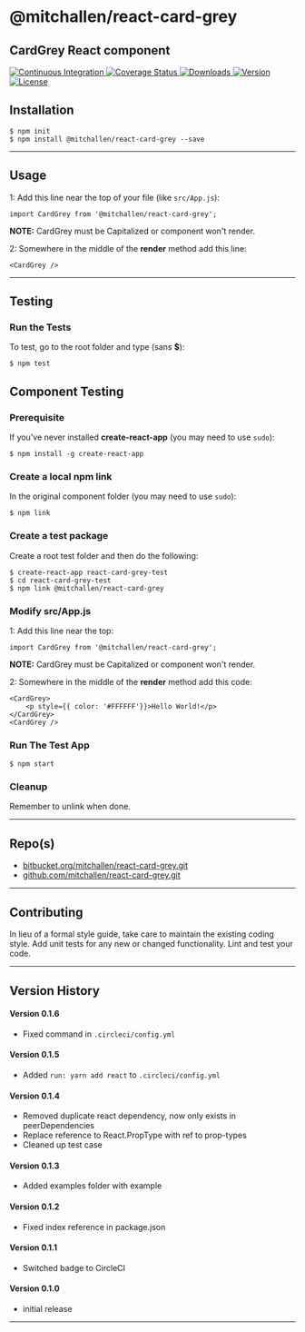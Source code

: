 @mitchallen/react-card-grey
==
CardGrey React component
--

<p align="left">
  <a href="https://circleci.com/gh/mitchallen/react-card-grey">
    <img src="https://img.shields.io/circleci/project/github/mitchallen/react-card-grey.svg" alt="Continuous Integration">
  </a>
  <a href="https://codecov.io/gh/mitchallen/react-card-grey">
    <img src="https://codecov.io/gh/mitchallen/react-card-grey/branch/master/graph/badge.svg" alt="Coverage Status">
  </a>
  <a href="https://npmjs.org/package/@mitchallen/react-card-grey">
    <img src="http://img.shields.io/npm/dt/@mitchallen/react-card-grey.svg?style=flat-square" alt="Downloads">
  </a>
  <a href="https://npmjs.org/package/@mitchallen/react-card-grey">
    <img src="http://img.shields.io/npm/v/@mitchallen/react-card-grey.svg?style=flat-square" alt="Version">
  </a>
  <a href="https://npmjs.com/package/@mitchallen/react-card-grey">
    <img src="https://img.shields.io/github/license/mitchallen/react-card-grey.svg" alt="License"></a>
  </a>
</p>

## Installation

    $ npm init
    $ npm install @mitchallen/react-card-grey --save
  
* * *

## Usage

1: Add this line near the top of your file (like ```src/App.js```):

```
import CardGrey from '@mitchallen/react-card-grey';
```

__NOTE:__ CardGrey must be Capitalized or component won't render.

2: Somewhere in the middle of the __render__ method add this line:

```
<CardGrey />
```


* * *

## Testing

### Run the Tests

To test, go to the root folder and type (sans __$__):

    $ npm test
    
## Component Testing

### Prerequisite

If you've never installed __create-react-app__ (you may need to use ```sudo```):

```
$ npm install -g create-react-app
```

### Create a local npm link

In the original component folder (you may need to use ```sudo```):

```
$ npm link
```

### Create a test package

Create a root test folder and then do the following:

```
$ create-react-app react-card-grey-test
$ cd react-card-grey-test
$ npm link @mitchallen/react-card-grey
```

### Modify src/App.js

1: Add this line near the top:

```
import CardGrey from '@mitchallen/react-card-grey';
```

__NOTE:__ CardGrey must be Capitalized or component won't render.

2: Somewhere in the middle of the __render__ method add this code:

```
<CardGrey>
    <p style={{ color: '#FFFFFF'}}>Hello World!</p>
</CardGrey>
<CardGrey />
```

### Run The Test App

```
$ npm start
```

### Cleanup

Remember to unlink when done.
   
* * *
 
## Repo(s)

* [bitbucket.org/mitchallen/react-card-grey.git](https://bitbucket.org/mitchallen/react-card-grey.git)
* [github.com/mitchallen/react-card-grey.git](https://github.com/mitchallen/react-card-grey.git)

* * *

## Contributing

In lieu of a formal style guide, take care to maintain the existing coding style.
Add unit tests for any new or changed functionality. Lint and test your code.

* * *

## Version History

#### Version 0.1.6

* Fixed command in ```.circleci/config.yml```

#### Version 0.1.5

* Added ```run: yarn add react``` to ```.circleci/config.yml```

#### Version 0.1.4

* Removed duplicate react dependency, now only exists in peerDependencies
* Replace reference to React.PropType with ref to prop-types
* Cleaned up test case

#### Version 0.1.3

* Added examples folder with example

#### Version 0.1.2 

* Fixed index reference in package.json

#### Version 0.1.1 

* Switched badge to CircleCI

#### Version 0.1.0 

* initial release

* * *